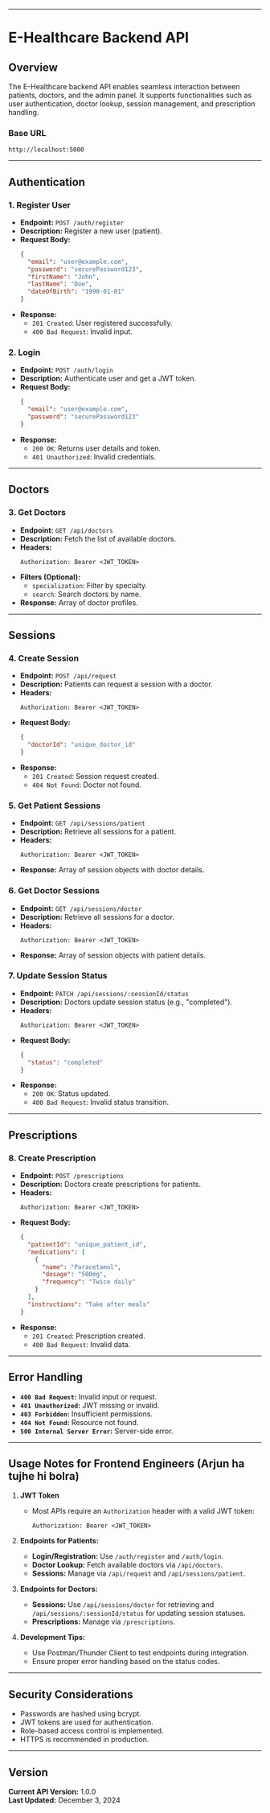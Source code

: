 
---

# E-Healthcare Backend API

## Overview
The E-Healthcare backend API enables seamless interaction between patients, doctors, and the admin panel. It supports functionalities such as user authentication, doctor lookup, session management, and prescription handling.

### Base URL
```
http://localhost:5000
```

---

## Authentication

### 1. Register User
- **Endpoint:** `POST /auth/register`
- **Description:** Register a new user (patient).
- **Request Body:**
  ```json
  {
    "email": "user@example.com",
    "password": "securePassword123",
    "firstName": "John",
    "lastName": "Doe",
    "dateOfBirth": "1990-01-01"
  }
  ```
- **Response:**  
  - `201 Created`: User registered successfully.  
  - `400 Bad Request`: Invalid input.

### 2. Login
- **Endpoint:** `POST /auth/login`
- **Description:** Authenticate user and get a JWT token.
- **Request Body:**
  ```json
  {
    "email": "user@example.com",
    "password": "securePassword123"
  }
  ```
- **Response:**  
  - `200 OK`: Returns user details and token.  
  - `401 Unauthorized`: Invalid credentials.

---

## Doctors

### 3. Get Doctors
- **Endpoint:** `GET /api/doctors`
- **Description:** Fetch the list of available doctors.
- **Headers:**
  ```plaintext
  Authorization: Bearer <JWT_TOKEN>
  ```
- **Filters (Optional):**
  - `specialization`: Filter by specialty.
  - `search`: Search doctors by name.
- **Response:** Array of doctor profiles.

---

## Sessions

### 4. Create Session
- **Endpoint:** `POST /api/request`
- **Description:** Patients can request a session with a doctor.
- **Headers:**
  ```plaintext
  Authorization: Bearer <JWT_TOKEN>
  ```
- **Request Body:**
  ```json
  {
    "doctorId": "unique_doctor_id"
  }
  ```
- **Response:**  
  - `201 Created`: Session request created.  
  - `404 Not Found`: Doctor not found.

### 5. Get Patient Sessions
- **Endpoint:** `GET /api/sessions/patient`
- **Description:** Retrieve all sessions for a patient.
- **Headers:**
  ```plaintext
  Authorization: Bearer <JWT_TOKEN>
  ```
- **Response:** Array of session objects with doctor details.

### 6. Get Doctor Sessions
- **Endpoint:** `GET /api/sessions/doctor`
- **Description:** Retrieve all sessions for a doctor.
- **Headers:**
  ```plaintext
  Authorization: Bearer <JWT_TOKEN>
  ```
- **Response:** Array of session objects with patient details.

### 7. Update Session Status
- **Endpoint:** `PATCH /api/sessions/:sessionId/status`
- **Description:** Doctors update session status (e.g., "completed").
- **Headers:**
  ```plaintext
  Authorization: Bearer <JWT_TOKEN>
  ```
- **Request Body:**
  ```json
  {
    "status": "completed"
  }
  ```
- **Response:**  
  - `200 OK`: Status updated.  
  - `400 Bad Request`: Invalid status transition.

---

## Prescriptions

### 8. Create Prescription
- **Endpoint:** `POST /prescriptions`
- **Description:** Doctors create prescriptions for patients.
- **Headers:**
  ```plaintext
  Authorization: Bearer <JWT_TOKEN>
  ```
- **Request Body:**
  ```json
  {
    "patientId": "unique_patient_id",
    "medications": [
      {
        "name": "Paracetamol",
        "dosage": "500mg",
        "frequency": "Twice daily"
      }
    ],
    "instructions": "Take after meals"
  }
  ```
- **Response:**  
  - `201 Created`: Prescription created.  
  - `400 Bad Request`: Invalid data.

---

## Error Handling
- **`400 Bad Request`:** Invalid input or request.
- **`401 Unauthorized`:** JWT missing or invalid.
- **`403 Forbidden`:** Insufficient permissions.
- **`404 Not Found`:** Resource not found.
- **`500 Internal Server Error`:** Server-side error.

---

## Usage Notes for Frontend Engineers (Arjun ha tujhe hi bolra)

1. **JWT Token**  
   - Most APIs require an `Authorization` header with a valid JWT token:
     ```plaintext
     Authorization: Bearer <JWT_TOKEN>
     ```

2. **Endpoints for Patients:**
   - **Login/Registration:** Use `/auth/register` and `/auth/login`.
   - **Doctor Lookup:** Fetch available doctors via `/api/doctors`.
   - **Sessions:** Manage via `/api/request` and `/api/sessions/patient`.

3. **Endpoints for Doctors:**
   - **Sessions:** Use `/api/sessions/doctor` for retrieving and `/api/sessions/:sessionId/status` for updating session statuses.
   - **Prescriptions:** Manage via `/prescriptions`.

4. **Development Tips:**  
   - Use Postman/Thunder Client to test endpoints during integration.
   - Ensure proper error handling based on the status codes.

---

## Security Considerations
- Passwords are hashed using bcrypt.
- JWT tokens are used for authentication.
- Role-based access control is implemented.
- HTTPS is recommended in production.

---

## Version
**Current API Version:** 1.0.0  
**Last Updated:** December 3, 2024
```
